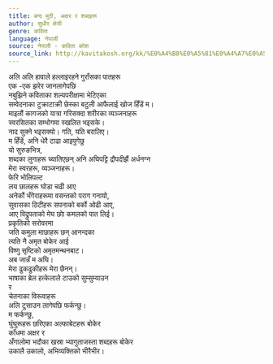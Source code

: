 ```yaml
---
title: बन्द मुठी, अक्षर र शब्दहरू
author: सुधीर क्षेत्री
genre: कविता
language: नेपाली
source: नेपाली - कविता कोश
source_link: http://kavitakosh.org/kk/%E0%A4%B8%E0%A5%81%E0%A4%A7%E0%A5%80%E0%A4%B0_%E0%A4%95%E0%A5%8D%E0%A4%B7%E0%A5%87%E0%A4%A4%E0%A5%8D%E0%A4%B0%E0%A5%80
---
```


अलि अलि हावाले हल्लाइरहने गुरॉंसका पातहरू  
एक -एक झरेर जानलागेपछि  
नबुझिने कविताका शल्यपरीक्षामा भेटिएका  
सम्वेदनाका टुक्राटाक्री छेस्का बटुली आफैलाई खोज हिँडें म।  
माइलौं कागजको यात्रा गरिसक्दा शरीरका व्यञ्जनाहरू  
स्वरसितका सम्भोगमा स्खलित भइसके।  
नाद सुक्ने भइसक्यो। गति, यति बरालिए।  
म हिँडें, अनि धेरै टाढा आइपुगेछु  
यो सुरुङभित्र,  
शब्दका लुगाहरू च्यातिएछन् अनि अघिपट्टि द्रौपदीझैं अर्धनग्न  
मेरा स्वरहरू, व्यञ्जनाहरू।  
फेरि भोलिपल्ट  
लय छालहरू घोडा चढी आए  
अनेकौं भँगेराहरूमा वसन्तको पराग गनायो,  
सुवासका ठिटीहरू सपनाको बर्को ओढी आए,  
आए विद्रुपताको मेघ छोा कमलको पात लिई।  
प्रकृतिको सरोवरमा  
जति कमुला माछाहरू छन् आनन्दका  
त्यति नै अमृत बोकेर आई  
विष्णु सृष्टिको अमृतमन्थनबाट।  
अब जान्नँ म अघि।  
मेरा ढुकढुकीहरू मेरा छैनन्।  
भाषाका ब्रेल हत्केलाले टाउको सुम्सुम्याउन  
र  
चेतनाका विरूवाहरू  
अलि टुसाउन लागेपछि फर्कन्छु।  
म फर्कन्छु,  
घुंघुरूहरू छरिएका अल्फाबेटहरू बोकेर  
कॉंधमा अक्षर र  
अँगालोमा भदौका खस्रा भ्यागुताजस्ता शब्दहरू बोकेर  
उकालै उकालो, अभिव्यक्तिको भीरैभीर।
